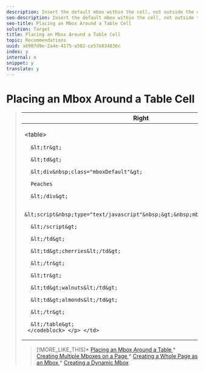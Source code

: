 ```yaml
---
description: Insert the default mbox within the cell, not outside the cell.
seo-description: Insert the default mbox within the cell, not outside the cell.
seo-title: Placing an Mbox Around a Table Cell
solution: Target
title: Placing an Mbox Around a Table Cell
topic: Recommendations
uuid: ab907d9e-2a4e-4175-a582-ce57e834836c
index: y
internal: n
snippet: y
translate: y
---
```


# Placing an Mbox Around a Table Cell




><table id="table_16FF5E62AC12497082F2B7E355699C89"> 
 <thead> 
  <tr> 
   <th colname="col1" class="entry"> Right </th> 
   <th colname="col2" class="entry"> Wrong </th> 
  </tr> 
 </thead>
 <tbody> 
  <tr> 
   <td colname="col1"> <p> 
     <codeblock>
       &lt;table&gt; 
       
      &lt;tr&gt; 
       
      &lt;td&gt; 
       
      &lt;div&nbsp;class="mboxDefault"&gt; 
       
      Peaches 
       
      &lt;/div&gt; 
       
      &lt;script&nbsp;type="text/javascript"&nbsp;&gt;&nbsp;mboxCreate('myMbox'); 
       
      &lt;/script&gt; 
       
      &lt;/td&gt; 
       
      &lt;td&gt;cherries&lt;/td&gt; 
       
      &lt;/tr&gt; 
       
      &lt;tr&gt; 
       
      &lt;td&gt;walnuts&lt;/td&gt; 
       
      &lt;td&gt;almonds&lt;/td&gt; 
       
      &lt;/tr&gt; 
       
      &lt;/table&gt; 
     </codeblock> </p> </td> 
   <td colname="col2"> <p> 
     <codeblock>
       &lt;table&gt; 
       
      &lt;tr&gt; 
       
      &lt;div&nbsp;class="mboxDefault"&gt; 
       
      &lt;td&gt;&nbsp;peaches&nbsp;&gt;&nbsp;&lt;/td&gt; 
       
      &lt;/div&gt; 
       
      &lt;td&gt;cherries&lt;/td&gt; 
       
      &lt;/tr&gt; 
       
      &lt;tr&gt; 
       
      &lt;td&gt;walnuts&lt;/td&gt; 
       
      &lt;td&gt;almonds&lt;/td&gt; 
       
      &lt;/tr&gt; 
       
      &lt;/table&gt; 
     </codeblock> </p> </td> 
  </tr> 
 </tbody> 
</table>

>[!MORE_LIKE_THIS]* [ Placing an Mbox Around a Table ](r_Placing_an_Mbox_Around_a_Table.md#reference_361F35DEA8CC4E2B87B470F72C9E344F)* [ Creating Multiple Mboxes on a Page ](c_Creating_Multiple_Mboxes_on_a_Page.md#concept_4AC9A22530C44C7580877B5DD4C5F863)* [ Creating a Whole Page as an Mbox ](r_Creating_a_Whole_Page_as_an_Mbox.md#reference_F3E59E7326D946E4897AE41C3A6B40CE)* [ Creating a Dynamic Mbox ](r_Creating_a_Dynamic_Mbox.md#reference_60A14E7EB8754383B2DC6A7E4D531AB4)